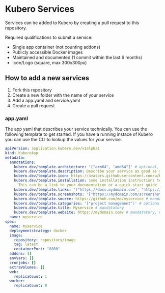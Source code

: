 # Kubero Services

Services can be added to Kubero by creating a pull request to this repository.

Required qualifications to submit a service:
- Single app container (not counting addons)
- Publicly accessible Docker images
- Maintained and documented (1 commit within the last 6 months)
- Icon/Logo (square, max 300x300px)

## How to add a new services

1) Fork this repository
2) Create a new folder with the name of your service
3) Add a app.yaml and service.yaml
4) Create a pull request

### app.yaml
The app yaml that describes your service technically. You can use the following template to get started.
If you have a running instace of Kubero you can use the CLI to lookup the values for your service.
```yaml
apiVersion: application.kubero.dev/v1alpha1
kind: KuberoApp
metadata:
  annotations:
    kubero.dev/template.architecture: '["arm64", "amd64"]' # optional, architecture of the service
    kubero.dev/template.description: Describe your service as good as you can in one sentence (max 140 characters) # mandatatory
    kubero.dev/template.icon: https://avatars.githubusercontent.com/u/64215741?s=200&v=4 # mandatatory (must be a publicly accesible a URL, square, max 300x300px)
    kubero.dev/template.installation: Some installation instructions to get started with your service. 
      This can be a link to your documentation or a quick start guide. Can be markdown. # optional
    kubero.dev/template.links: '["https://docs.mydomain.com", "https://additionallink.com"]' # optional, up to 5 links
    kubero.dev/template.screenshots: '["https://mydomain.com/screenshot1.png" , "https://mydomain.com/screenshot2.png"]' # optional, up to 5 screenshots
    kubero.dev/template.source: https://github.com/me/myservice # mandatatory
    kubero.dev/template.categories: '["project management"]' # optional, up to 5 tags
    kubero.dev/template.title: Myservice # mandatatory
    kubero.dev/template.website: https://mydomain.com/ # mandatatory, must be publicly accessible, might be the same as source
  name: myservice
spec:
  name: myservice
  deploymentstrategy: docker
  image:
    repository: repository/image
    tag: latest
    containerPort: "8080"
  addons: []
  envVars: []
  cronjobs: []
  extraVolumes: []
  web:
    replicaCount: 1
  worker:
    replicaCount: 0
```
